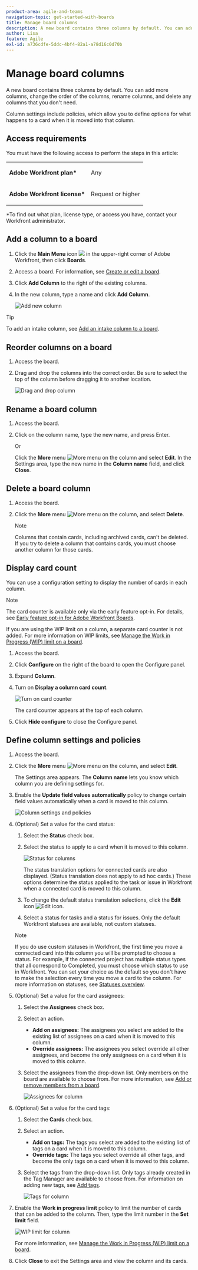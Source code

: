 ```yaml
---
product-area: agile-and-teams
navigation-topic: get-started-with-boards
title: Manage board columns
description: A new board contains three columns by default. You can add more columns, change the order of the columns, rename columns, and delete any columns that you don't need.
author: Lisa
feature: Agile
exl-id: a736cdfe-5ddc-4bf4-82a1-a78d16c0d70b
---
```

# Manage board columns

A new board contains three columns by default. You can add more columns, change the order of the columns, rename columns, and delete any columns that you don't need.

Column settings include policies, which allow you to define options for what happens to a card when it is moved into that column.

## Access requirements

You must have the following access to perform the steps in this article:

<table style="table-layout:auto"> 
 <col> 
 </col> 
 <col> 
 </col> 
 <tbody> 
  <tr> 
   <td role="rowheader"><strong>Adobe Workfront plan*</strong></td> 
   <td> <p>Any</p> </td> 
  </tr> 
  <tr> 
   <td role="rowheader"><strong>Adobe Workfront license*</strong></td> 
   <td> <p>Request or higher</p> </td> 
  </tr> 
 </tbody> 
</table>

&#42;To find out what plan, license type, or access you have, contact your Workfront administrator.

## Add a column to a board

1. Click the **Main Menu** icon ![](assets/main-menu-icon.png) in the upper-right corner of Adobe Workfront, then click **Boards**.
1. Access a board. For information, see [Create or edit a board](../../agile/get-started-with-boards/create-edit-board.md).
1. Click **Add Column** to the right of the existing columns.
1. In the new column, type a name and click **Add Column**.

   ![Add new column](assets/boards-add-column.png)

>[!TIP]
>
>To add an intake column, see [Add an intake column to a board](/help/quicksilver/agile/use-boards-agile-planning-tools/add-intake-column-to-board.md).

## Reorder columns on a board

1. Access the board.
1. Drag and drop the columns into the correct order. Be sure to select the top of the column before dragging it to another location.

   ![Drag and drop column](assets/boards-dragdropcolumn.png)

## Rename a board column

1. Access the board.
1. Click on the column name, type the new name, and press Enter.
   
   Or
   
   Click the **More** menu ![More menu](assets/more-icon-spectrum.png) on the column and select **Edit**. In the Settings area, type the new name in the **Column name** field, and click **Close**.

## Delete a board column

1. Access the board.
1. Click the **More** menu ![More menu](assets/more-icon-spectrum.png) on the column, and select **Delete**.

   >[!NOTE]
   >
   >Columns that contain cards, including archived cards, can't be deleted. If you try to delete a column that contains cards, you must choose another column for those cards.

## Display card count

You can use a configuration setting to display the number of cards in each column.

>[!NOTE]
>
>The card counter is available only via the early feature opt-in. For details, see [Early feature opt-in for Adobe Workfront Boards](/help/quicksilver/agile/get-started-with-boards/boards-early-feature-opt-in.md).

If you are using the WIP limit on a column, a separate card counter is not added. For more information on WIP limits, see [Manage the Work in Progress (WIP) limit on a board](/help/quicksilver/agile/use-boards-agile-planning-tools/manage-wip-limit-on-board.md).

1. Access the board.
1. Click **Configure** on the right of the board to open the Configure panel.
1. Expand **Column**.
1. Turn on **Display a column card count**.

   ![Turn on card counter](assets/display-card-count.png)

   The card counter appears at the top of each column.

1. Click **Hide configure** to close the Configure panel.

## Define column settings and policies

1. Access the board.
1. Click the **More** menu ![More menu](assets/more-icon-spectrum.png) on the column, and select **Edit**.

   The Settings area appears. The **Column name** lets you know which column you are defining settings for.

1. Enable the **Update field values automatically** policy to change certain field values automatically when a card is moved to this column.

   ![Column settings and policies](assets/boards-column-policies-enabled.png)

1. (Optional) Set a value for the card status:

   1. Select the **Status** check box.

   1. Select the status to apply to a card when it is moved to this column.

      ![Status for columns](assets/boards-column-status.png)

      The status translation options for connected cards are also displayed. (Status translation does not apply to ad hoc cards.) These options determine the status applied to the task or issue in Workfront when a connected card is moved to this column.

   1. To change the default status translation selections, click the **Edit** icon ![Edit icon](assets/edit-icon-spectrum.png).
   1. Select a status for tasks and a status for issues. Only the default Workfront statuses are available, not custom statuses.  

   >[!NOTE]
   >
   >If you do use custom statuses in Workfront, the first time you move a connected card into this column you will be prompted to choose a status. For example, if the connected project has multiple status types that all correspond to Completed, you must choose which status to use in Workfront. You can set your choice as the default so you don't have to make the selection every time you move a card to the column.
   >For more information on statuses, see [Statuses overview](/help/quicksilver/administration-and-setup/customize-workfront/creating-custom-status-and-priority-labels/statuses-overview.md).

1. (Optional) Set a value for the card assignees:

   1. Select the **Assignees** check box.
   1. Select an action.

      * **Add on assignees:** The assignees you select are added to the existing list of assignees on a card when it is moved to this column.
      * **Override assignees:** The assignees you select override all other assignees, and become the only assignees on a card when it is moved to this column.

   1. Select the assignees from the drop-down list. Only members on the board are available to choose from. For more information, see [Add or remove members from a board](/help/quicksilver/agile/get-started-with-boards/add-members-to-board.md).

      ![Assignees for column](assets/boards-column-assignees.png)

1. (Optional) Set a value for the card tags:

   1. Select the **Cards** check box.
   1. Select an action.

      * **Add on tags:** The tags you select are added to the existing list of tags on a card when it is moved to this column.
      * **Override tags:** The tags you select override all other tags, and become the only tags on a card when it is moved to this column.

   1. Select the tags from the drop-down list. Only tags already created in the Tag Manager are available to choose from. For information on adding new tags, see [Add tags](/help/quicksilver/agile/get-started-with-boards/add-tags.md).

      ![Tags for column](assets/boards-column-tags.png)

1. Enable the **Work in progress limit** policy to limit the number of cards that can be added to the column. Then, type the limit number in the **Set limit** field.

   ![WIP limit for column](assets/boards-wip-limit-in-column.png)
   
   For more information, see [Manage the Work in Progress (WIP) limit on a board](/help/quicksilver/agile/use-boards-agile-planning-tools/manage-wip-limit-on-board.md).

1. Click **Close** to exit the Settings area and view the column and its cards.
